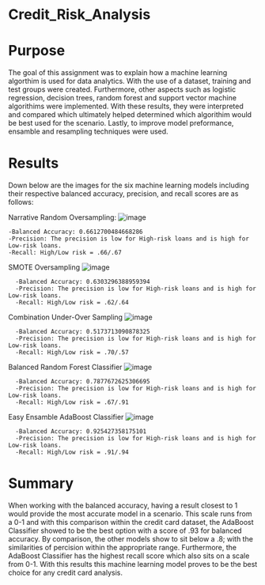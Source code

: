 # Credit_Risk_Analysis

# Purpose
  
  The goal of this assignment was to explain how a machine learning algorthim is used for data analytics. With the use of a dataset, training and test groups were created. Furthermore, other aspects such as logistic regression, decision trees, random forest and support vector machine algorithims were implemented. With these results, they were interpreted and compared which ultimately helped determined which algorithim would be best used for the scenario. Lastly, to improve model preformance, ensamble and resampling techniques were used.


# Results
  
  Down below are the images for the six machine learning models including their respective balanced accuracy, precision, and recall scores are as follows:
   
  Narrative Random Oversampling:
   ![image](https://user-images.githubusercontent.com/101299252/183328603-b7ec273a-b13e-41da-81f3-ee9a7fbf9bdc.png)

    -Balanced Accuracy: 0.6612700484668286
    -Precision: The precision is low for High-risk loans and is high for Low-risk loans.
    -Recall: High/Low risk = .66/.67
  
  SMOTE Oversampling
    ![image](https://user-images.githubusercontent.com/101299252/183328812-39dfdcb0-019d-40dd-9405-44cca6aecdc3.png)
   
      -Balanced Accuracy: 0.6303296388959394
      -Precision: The precision is low for High-risk loans and is high for Low-risk loans.
      -Recall: High/Low risk = .62/.64
   
 Combination Under-Over Sampling
    ![image](https://user-images.githubusercontent.com/101299252/183328919-ebb39a4a-a84e-47b1-b243-22b65a53f251.png)

      -Balanced Accuracy: 0.5173713090878325
      -Precision: The precision is low for High-risk loans and is high for Low-risk loans.
      -Recall: High/Low risk = .70/.57
      
 Balanced Random Forest Classifier
    ![image](https://user-images.githubusercontent.com/101299252/183329114-d0db0291-b996-466d-9d06-f00cfaefd3c4.png)

      -Balanced Accuracy: 0.7877672625306695
      -Precision: The precision is low for High-risk loans and is high for Low-risk loans.
      -Recall: High/Low risk = .67/.91
    
 Easy Ensamble AdaBoost Classifier
    ![image](https://user-images.githubusercontent.com/101299252/183329245-62b96be0-4643-4924-a1be-a425acad337e.png)
    
      -Balanced Accuracy: 0.925427358175101
      -Precision: The precision is low for High-risk loans and is high for Low-risk loans.
      -Recall: High/Low risk = .91/.94
      
# Summary
  
  When working with the balanced accuracy, having a result closest to 1 would provide the most accurate model in a scenario. This scale runs from a 0-1 and with this comparison within the credit card dataset, the AdaBoost Classifier showed to be the best option with a score of .93 for balanced accuracy. By comparison, the other models show to sit below a .8; with the similarities of percision within the appropriate range. Furthermore, the AdaBoost Classifier has the highest recall score which also sits on a scale from 0-1. With this results this machine learning model proves to be the best choice for any credit card analysis.
